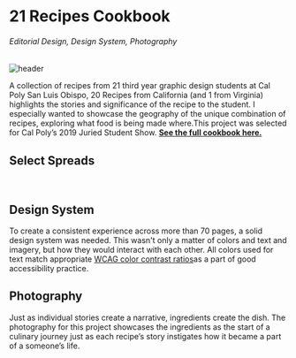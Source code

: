 # 21 Recipes Cookbook
###### Editorial Design, Design System, Photography

![header]()

A collection of recipes from 21 third year graphic design students at Cal Poly San Luis Obispo, 20 Recipes from California (and 1 from Virginia) highlights the stories and significance of the recipe to the student. I especially wanted to showcase the geography of the unique combination of recipes, exploring what food is being made where.This project was selected for Cal Poly’s 2019 Juried Student Show.
[**See the full cookbook here.**](https://issuu.com/irpf.design/docs/art338_proj4_cookbook_round1_0.2_3)
## Select Spreads
![]()
![]()
![]()
![]()
## Design System
To create a consistent experience across more than 70 pages, a solid design system was needed. This wasn't only a matter of colors and text and imagery, but how they would interact with each other. All colors used for text match appropriate [WCAG color contrast ratios](https://webaim.org/articles/contrast/)as a part of good accessibility practice.
![]()
![]()
## Photography
Just as individual stories create a narrative, ingredients create the dish. The photography for this project showcases the ingredients as the start of a culinary journey just as each recipe’s story instigates how it became a part of a someone’s life.
![]()
![]()
![]()
![]()
![]()
![]()